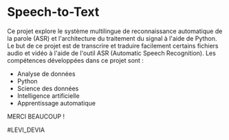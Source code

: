 # Speech-to-Text
Ce projet explore le système multilingue de reconnaissance automatique de la parole (ASR) et l'architecture du traitement du signal à l'aide de Python.
Le but de ce projet est de transcrire et traduire facilement certains fichiers audio et vidéo à l'aide de l'outil ASR (Automatic Speech Recognition).
Les compétences développées dans ce projet sont :
- Analyse de données
- Python
- Science des données
- Intelligence artificielle
- Apprentissage automatique

MERCI BEAUCOUP !

#LEVI_DEVIA
